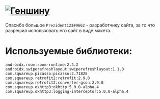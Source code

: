 # [![Геншину](https://img.shields.io/badge/Genshin-blue?style=for-the-badge&logo=genshin&logoColor=white)](https://genshin-journey.ml)
Спасибо большое `Prezident123#9662` - разработчику сайта, за то что разрешил использовать его сайт в виде макета.

# Используемые библиотеки:

`androidx.room:room-runtime:2.4.2
androidx.swiperefreshlayout:swiperefreshlayout:1.1.0
com.squareup.picasso:picasso:2.71828
com.squareup.retrofit2:retrofit:2.9.0
com.squareup.retrofit2:converter-gson:2.9.0
com.squareup.okhttp3:okhttp:5.0.0-alpha.4
com.squareup.okhttp3:logging-interceptor:5.0.0-alpha.4`